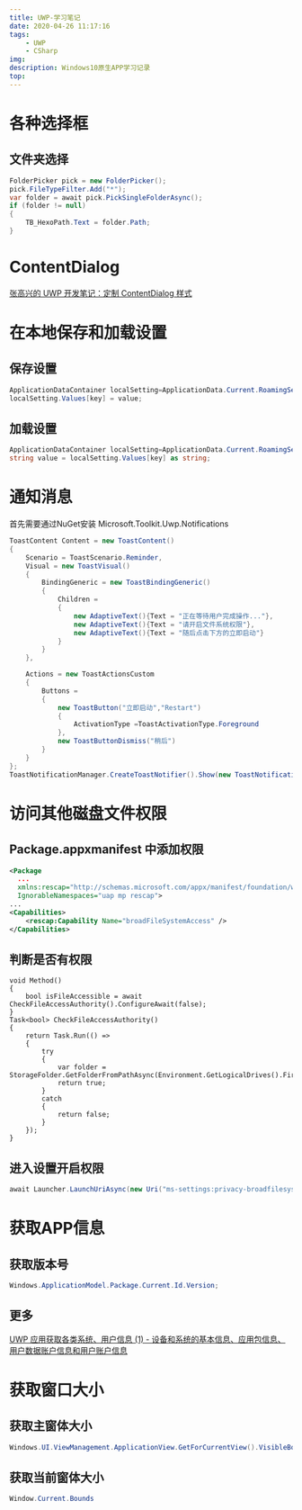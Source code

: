 ```yaml
---
title: UWP-学习笔记
date: 2020-04-26 11:17:16
tags: 
    - UWP
    - CSharp
img:
description: Windows10原生APP学习记录
top:
---
```

# 各种选择框
## 文件夹选择
```csharp
FolderPicker pick = new FolderPicker();
pick.FileTypeFilter.Add("*");
var folder = await pick.PickSingleFolderAsync();
if (folder != null)
{
    TB_HexoPath.Text = folder.Path;
}
```
# ContentDialog
[张高兴的 UWP 开发笔记：定制 ContentDialog 样式](https://www.cnblogs.com/zhanggaoxing/p/6617806.html)


# 在本地保存和加载设置
## 保存设置
```csharp
ApplicationDataContainer localSetting=ApplicationData.Current.RoamingSettings;
localSetting.Values[key] = value;
```
## 加载设置
```csharp
ApplicationDataContainer localSetting=ApplicationData.Current.RoamingSettings;
string value = localSetting.Values[key] as string;
```

# 通知消息
首先需要通过NuGet安装 Microsoft.Toolkit.Uwp.Notifications
```csharp
ToastContent Content = new ToastContent()
{
    Scenario = ToastScenario.Reminder,
    Visual = new ToastVisual()
    {
        BindingGeneric = new ToastBindingGeneric()
        {
            Children =
            {
                new AdaptiveText(){Text = "正在等待用户完成操作..."},
                new AdaptiveText(){Text = "请开启文件系统权限"},
                new AdaptiveText(){Text = "随后点击下方的立即启动"}
            }
        }
    },

    Actions = new ToastActionsCustom
    {
        Buttons =
        {
            new ToastButton("立即启动","Restart")
            {
                ActivationType =ToastActivationType.Foreground
            },
            new ToastButtonDismiss("稍后")
        }
    }
};
ToastNotificationManager.CreateToastNotifier().Show(new ToastNotification(Content.GetXml()));
```

# 访问其他磁盘文件权限
## Package.appxmanifest 中添加权限
```xml
<Package
  ...
  xmlns:rescap="http://schemas.microsoft.com/appx/manifest/foundation/windows10/restrictedcapabilities"
  IgnorableNamespaces="uap mp rescap">
...
<Capabilities>
    <rescap:Capability Name="broadFileSystemAccess" />
</Capabilities>
```
## 判断是否有权限
```CSharp
void Method()
{
    bool isFileAccessible = await CheckFileAccessAuthority().ConfigureAwait(false);
}
Task<bool> CheckFileAccessAuthority()
{
    return Task.Run(() =>
    {
        try
        {
            var folder = StorageFolder.GetFolderFromPathAsync(Environment.GetLogicalDrives().FirstOrDefault()).AsTask().Result;
            return true;
        }
        catch
        {
            return false;
        }
    });
}
```
## 进入设置开启权限
```csharp
await Launcher.LaunchUriAsync(new Uri("ms-settings:privacy-broadfilesystemaccess"));
```

# 获取APP信息
## 获取版本号
```csharp
Windows.ApplicationModel.Package.Current.Id.Version;
```
## 更多
[UWP 应用获取各类系统、用户信息 (1) - 设备和系统的基本信息、应用包信息、用户数据账户信息和用户账户信息](https://void2.dev/uwp-system-info-collect-1/)

# 获取窗口大小
## 获取主窗体大小
```csharp
Windows.UI.ViewManagement.ApplicationView.GetForCurrentView().VisibleBounds
```
## 获取当前窗体大小
```csharp
Window.Current.Bounds
```